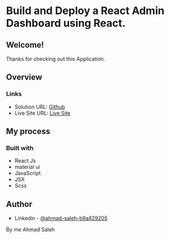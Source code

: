 # Build and Deploy a React Admin Dashboard using React.

## Welcome! 
Thanks for checking out this Application.

## Overview

### Links

- Solution URL: [Github](https://github.com/AhmadSaleh99)
- Live Site URL: [Live Site](https://incandescent-phoenix-55c022.netlify.app)

## My process

### Built with

- React Js
- material ui
- JavaScript
- JSX
- Scss


## Author

- Linkedin - [@ahmad-saleh-b9a829205](https://www.linkedin.com/in/ahmad-saleh-b9a829205/)

By me
  Ahmad Saleh


